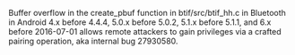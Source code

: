 Buffer overflow in the create_pbuf function in btif/src/btif_hh.c in Bluetooth in Android 4.x before 4.4.4, 5.0.x before 5.0.2, 5.1.x before 5.1.1, and 6.x before 2016-07-01 allows remote attackers to gain privileges via a crafted pairing operation, aka internal bug 27930580.